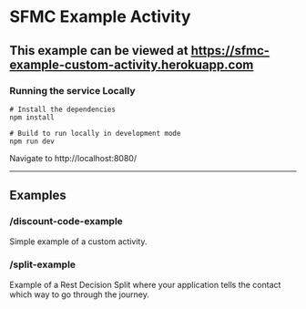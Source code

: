 # SFMC Example Activity
This example can be viewed at https://sfmc-example-custom-activity.herokuapp.com
----

### Running the service Locally
```
# Install the dependencies
npm install

# Build to run locally in development mode
npm run dev
```

Navigate to http://localhost:8080/

----
## Examples


### /discount-code-example
Simple example of a custom activity.


### /split-example
Example of a Rest Decision Split where your application tells the contact which way to go through the journey.
